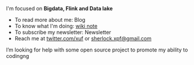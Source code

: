 I'm focused on **Bigdata,  Flink and Data lake**
- To read more about me: Blog
- To know what I'm doing: [wiki note](https://xuf-95.github.io/logseq-notes-repo/#/page/contents)
- To subscribe my newsletter: Newsletter
- Reach me at [twitter.com/xuf](https://twitter.com/home) or [sherlock.xpf@gmail.com](sherlock.xpf@gmail.com)
  
I’m looking for help with some open source project to promote my ability to codingng



